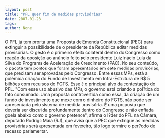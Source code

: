 ```yaml
---
layout: post
title: "PFL quer fim de medidas provisórias"
date: 2007-01-23
tags: 
author: None
---
```

O PFL já tem pronta uma Proposta de Emenda Constitucional (PEC) para extinguir a possibilidade de o presidente da República editar medidas provisórias. O gesto é o primeiro efeito colateral dentro do Congresso como reação da oposição ao anúncio feito pelo presidente Luiz Inácio Lula da Silva do Programa de Aceleração de Crescimento (PAC). 
No seu conteúdo, o pacote tem pontos que foram apresentados em sete medidas provisórias, que precisam ser aprovadas pelo Congresso. Entre essas MPs, está a polêmica criação do Fundo de Investimento em Infra-Estrutura de R$ 5 bilhões com recursos do FGTS. Esse é o principal alvo da contestação do PFL. 
\"Com esse uso abusivo das MPs, o governo está criando a pol?tica do fato consumado. Uma proposta controvertida como essa, da criação de um fundo de investimento que mexe com o dinheiro do FGTS, não pode ser apresentada pelo sistema de medida provisória. É uma proposta que deveria ser discutida profundamente dentro do Congresso e não enfiada goela abaixo como o governo pretende\", afirma o l?der do PFL na Câmara, deputado Rodrigo Maia (RJ), que avisa que a PEC que extingue as medidas provisórias será apresentada em fevereiro, tão logo termine o per?odo de recesso parlamentar. 